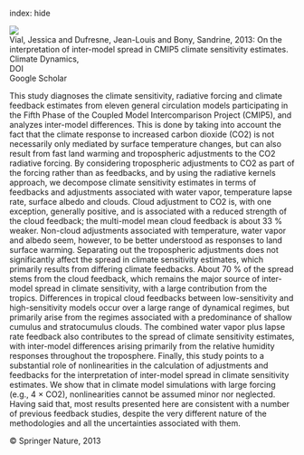 index: hide

<div class="Citation">
    <div class="Citation-thumb CitationThumb-linked"  data-href="https://doi.org/10.1007/s00382-013-1725-9">
      <img src="https://static.claimspace.cloud/climate-study-static/refs/thumbs/12/Vial_et_al_2013-thumb.png" />
    </div>

  <div class="Citation-body">
    <div class="Citation-text">Vial, Jessica and Dufresne, Jean-Louis and Bony, Sandrine, 2013: On the interpretation of inter-model spread in CMIP5 climate sensitivity estimates. <span class="Article-journal">Climate Dynamics, </span><span class="Article-volume"></span></div>
    <div class="Citation-links">
      <div class="CitationLink" data-href="https://doi.org/10.1007/s00382-013-1725-9">
        <div class="CitationLink-icon CitationLink-Doi"></div>
        <div class="CitationLink-text">DOI</div>
      </div>
      <div class="CitationLink" data-href="https://scholar.google.com/scholar?q=10.1007/s00382-013-1725-9">
        <div class="CitationLink-icon CitationLink-Scholar"></div>
        <div class="CitationLink-text">Google Scholar</div>
      </div>
    </div>
  </div>
</div>

This study diagnoses the climate sensitivity, radiative forcing and climate feedback estimates from eleven general circulation models participating in the Fifth Phase of the Coupled Model Intercomparison Project (CMIP5), and analyzes inter-model differences. This is done by taking into account the fact that the climate response to increased carbon dioxide (CO2) is not necessarily only mediated by surface temperature changes, but can also result from fast land warming and tropospheric adjustments to the CO2 radiative forcing. By considering tropospheric adjustments to CO2 as part of the forcing rather than as feedbacks, and by using the radiative kernels approach, we decompose climate sensitivity estimates in terms of feedbacks and adjustments associated with water vapor, temperature lapse rate, surface albedo and clouds. Cloud adjustment to CO2 is, with one exception, generally positive, and is associated with a reduced strength of the cloud feedback; the multi-model mean cloud feedback is about 33 % weaker. Non-cloud adjustments associated with temperature, water vapor and albedo seem, however, to be better understood as responses to land surface warming. Separating out the tropospheric adjustments does not significantly affect the spread in climate sensitivity estimates, which primarily results from differing climate feedbacks. About 70 % of the spread stems from the cloud feedback, which remains the major source of inter-model spread in climate sensitivity, with a large contribution from the tropics. Differences in tropical cloud feedbacks between low-sensitivity and high-sensitivity models occur over a large range of dynamical regimes, but primarily arise from the regimes associated with a predominance of shallow cumulus and stratocumulus clouds. The combined water vapor plus lapse rate feedback also contributes to the spread of climate sensitivity estimates, with inter-model differences arising primarily from the relative humidity responses throughout the troposphere. Finally, this study points to a substantial role of nonlinearities in the calculation of adjustments and feedbacks for the interpretation of inter-model spread in climate sensitivity estimates. We show that in climate model simulations with large forcing (e.g., 4 × CO2), nonlinearities cannot be assumed minor nor neglected. Having said that, most results presented here are consistent with a number of previous feedback studies, despite the very different nature of the methodologies and all the uncertainties associated with them.

<div class="Citation-copy">
&copy; Springer Nature, 2013
</div>